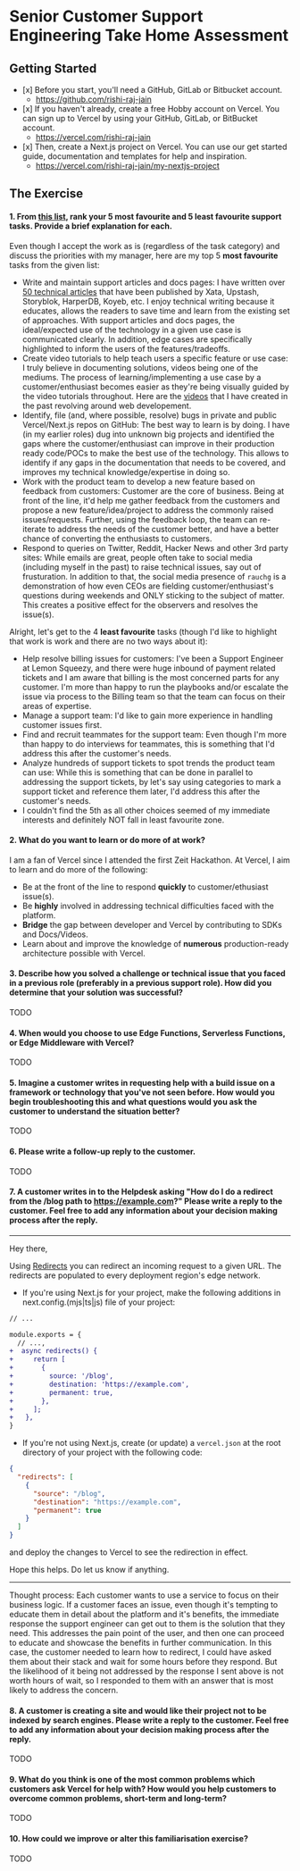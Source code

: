 # Senior Customer Support Engineering Take Home Assessment

## Getting Started

- \[x] Before you start, you'll need a GitHub, GitLab or Bitbucket account.
  - https://github.com/rishi-raj-jain
- \[x] If you haven't already, create a free Hobby account on Vercel. You can sign up to Vercel by using your GitHub, GitLab, or BitBucket account.
  - https://vercel.com/rishi-raj-jain
- \[x] Then, create a Next.js project on Vercel. You can use our get started guide,
documentation and templates for help and inspiration.
  - https://vercel.com/rishi-raj-jain/my-nextjs-project

## The Exercise

#### 1. From [this list](https://gist.github.com/Pieparker/b04a4e9ff82ba949e5db9d5b0e9d89e8), rank your 5 most favourite and 5 least favourite support tasks. Provide a brief explanation for each.

Even though I accept the work as is (regardless of the task category) and discuss the priorities with my manager, here are my top 5 **most favourite** tasks from the given list:

- Write and maintain support articles and docs pages: I have written over [50 technical articles](https://rishi.app/blogs/#:~:text=READ%20MORE%20%E2%86%92-,Media%20Posts,-Using%20Astro%20and) that have been published by Xata, Upstash, Storyblok, HarperDB, Koyeb, etc. I enjoy technical writing because it educates, allows the readers to save time and learn from the existing set of approaches. With support articles and docs pages, the ideal/expected use of the technology in a given use case is communicated clearly. In addition, edge cases are specifically highlighted to inform the users of the features/tradeoffs.
- Create video tutorials to help teach users a specific feature or use case: I truly believe in documenting solutions, videos being one of the mediums. The process of learning/implementing a use case by a customer/enthusiast becomes easier as they're being visually guided by the video tutorials throughout. Here are the [videos](https://rishi.app/videos/) that I have created in the past revolving around web developement.
- Identify, file (and, where possible, resolve) bugs in private and public Vercel/Next.js repos on GitHub: The best way to learn is by doing. I have (in my earlier roles) dug into unknown big projects and identified the gaps where the customer/enthusiast can improve in their production ready code/POCs to make the best use of the technology. This allows to identify if any gaps in the documentation that needs to be covered, and improves my technical knowledge/expertise in doing so.
- Work with the product team to develop a new feature based on feedback from customers: Customer are the core of business. Being at front of the line, it'd help me gather feedback from the customers and propose a new feature/idea/project to address the commonly raised issues/requests. Further, using the feedback loop, the team can re-iterate to address the needs of the customer better, and have a better chance of converting the enthusiasts to customers.
- Respond to queries on Twitter, Reddit, Hacker News and other 3rd party sites: While emails are great, people often take to social media (including myself in the past) to raise technical issues, say out of frusturation. In addition to that, the social media presence of `rauchg` is a demonstration of how even CEOs are fielding customer/enthusiast's questions during weekends and ONLY sticking to the subject of matter. This creates a positive effect for the observers and resolves the issue(s).

Alright, let's get to the 4 **least favourite** tasks (though I'd like to highlight that work is work and there are no two ways about it):

- Help resolve billing issues for customers: I've been a Support Engineer at Lemon Squeezy, and there were huge inbound of payment related tickets and I am aware that billing is the most concerned parts for any customer.  I'm more than happy to run the playbooks and/or escalate the issue via process to the Billing team so that the team can focus on their areas of expertise.
- Manage a support team: I'd like to gain more experience in handling customer issues first.
- Find and recruit teammates for the support team: Even though I'm more than happy to do interviews for teammates, this is something that I'd address this after the customer's needs.
- Analyze hundreds of support tickets to spot trends the product team can use: While this is something that can be done in parallel to addressing the support tickets, by let's say using categories to mark a support ticket and reference them later, I'd address this after the customer's needs.
- I couldn't find the 5th as all other choices seemed of my immediate interests and definitely NOT fall in least favourite zone.

#### 2. What do you want to learn or do more of at work?

I am a fan of Vercel since I attended the first Zeit Hackathon. At Vercel, I aim to learn and do more of the following:

- Be at the front of the line to respond **quickly** to customer/ethusiast issue(s).
- Be **highly** involved in addressing technical difficulties faced with the platform.
- **Bridge** the gap between developer and Vercel by contributing to SDKs and Docs/Videos.
- Learn about and improve the knowledge of **numerous** production-ready architecture possible with Vercel.

#### 3. Describe how you solved a challenge or technical issue that you faced in a previous role (preferably in a previous support role). How did you determine that your solution was successful?

TODO

#### 4. When would you choose to use Edge Functions, Serverless Functions, or Edge Middleware with Vercel?

TODO

#### 5. Imagine a customer writes in requesting help with a build issue on a framework or technology that you've not seen before. How would you begin troubleshooting this and what questions would you ask the customer to understand the situation better?

TODO

#### 6. Please write a follow-up reply to the customer.

TODO

#### 7. A customer writes in to the Helpdesk asking "How do I do a redirect from the /blog path to https://example.com?" Please write a reply to the customer. Feel free to add any information about your decision making process after the reply.

<hr />

Hey there,

Using [Redirects](https://vercel.com/docs/edge-network/redirects) you can redirect an incoming request to a given URL. The redirects are populated to every deployment region's edge network.

- If you're using Next.js for your project, make the following additions in next.config.(mjs|ts|js) file of your project:

```diff
// ...

module.exports = {
  // ...,
+  async redirects() {
+     return [
+       {
+         source: '/blog',
+         destination: 'https://example.com',
+         permanent: true,
+       },
+     ];
+   },
}
```

- If you're not using Next.js, create (or update) a `vercel.json` at the root directory of your project with the following code:

```json
{
  "redirects": [
    {
      "source": "/blog",
      "destination": "https://example.com",
      "permanent": true
    }
  ]
}
```

and deploy the changes to Vercel to see the redirection in effect.

Hope this helps. Do let us know if anything.

<hr />

Thought process: Each customer wants to use a service to focus on their business logic. If a customer faces an issue, even though it's tempting to educate them in detail about the platform and it's benefits, the immediate response the support engineer can get out to them is the solution that they need. This addresses the pain point of the user, and then one can proceed to educate and showcase the benefits in further communication. In this case, the customer needed to learn how to redirect, I could have asked them about their stack and wait for some hours before they respond. But the likelihood of it being not addressed by the response I sent above is not worth hours of wait, so I responded to them with an answer that is most likely to address the concern.

#### 8. A customer is creating a site and would like their project not to be indexed by search engines. Please write a reply to the customer. Feel free to add any information about your decision making process after the reply.

TODO

#### 9. What do you think is one of the most common problems which customers ask Vercel for help with? How would you help customers to overcome common problems, short-term and long-term?

TODO

#### 10. How could we improve or alter this familiarisation exercise?

TODO
